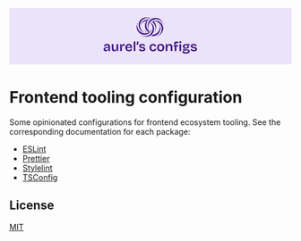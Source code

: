 ![](./docs/banner.webp)

# Frontend tooling configuration

Some opinionated configurations for frontend ecosystem tooling. See the corresponding documentation for each package:

- [ESLint](./packages/eslint/README.md)
- [Prettier](./packages/prettier/README.md)
- [Stylelint](./packages/stylelint/README.md)
- [TSConfig](./packages/tsconfig/README.md)

## License

[MIT](LICENSE)
